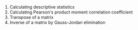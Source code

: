 1. Calculating descriptive statistics
2. Calculating Pearson's product moment correlation coefficient
3. Transpose of a matrix
4. Inverse of a matrix by Gauss-Jordan elimination